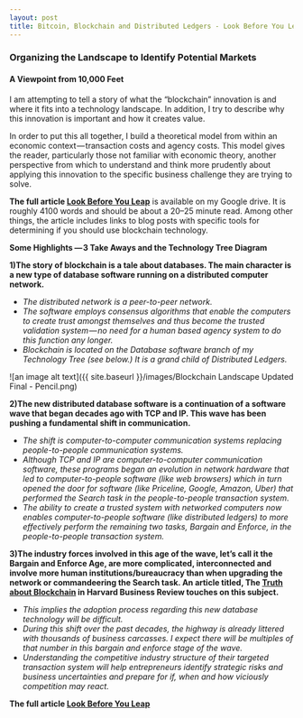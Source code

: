 ```yaml
---
layout: post
title: Bitcoin, Blockchain and Distributed Ledgers - Look Before You Leap
---
```


### Organizing the Landscape to Identify Potential Markets
#### A Viewpoint from 10,000 Feet

I am attempting to tell a story of what the “blockchain” innovation is and where it fits into a technology landscape. In addition, I try to describe why this innovation is important and how it creates value.

In order to put this all together, I build a theoretical model from within an economic context — transaction costs and agency costs. This model gives the reader, particularly those not familiar with economic theory, another perspective from which to understand and think more prudently about applying this innovation to the specific business challenge they are trying to solve.

**The full article [Look Before You Leap](https://docs.google.com/document/d/1nkK6MPQfI8Skf79BAMVctDvO8Pw2HiiFEFVPMp5aCog/edit?usp=sharing)** is available on my Google drive. It is roughly 4100 words and should be about a 20–25 minute read. Among other things, the article includes links to blog posts with specific tools for determining if you should use blockchain technology.


**Some Highlights
— 3 Take Aways and the Technology Tree Diagram**

**1)The story of blockchain is a tale about databases. The main character is a new type of database software running on a distributed computer network.**
  - _The distributed network is a peer-to-peer network._
  - _The software employs consensus algorithms that enable the computers to create trust amongst themselves and thus become the trusted validation system — no need for a human based agency system to do this function any longer._
  - _Blockchain is located on the Database software branch of my Technology Tree (see below.) It is a grand child of Distributed Ledgers._

![an image alt text]({{ site.baseurl }}/images/Blockchain Landscape Updated Final - Pencil.png)

**2)The new distributed database software is a continuation of a software wave that began decades ago with TCP and IP. This wave has been pushing a fundamental shift in communication.**
  - _The shift is computer-to-computer communication systems replacing people-to-people communication systems._
  - _Although TCP and IP are computer-to-computer communication software, these programs began an evolution in network hardware that led to computer-to-people software (like web browsers) which in turn opened the door for software (like Priceline, Google, Amazon, Uber) that performed the Search task in the people-to-people transaction system._
  - _The ability to create a trusted system with networked computers now enables computer-to-people software (like distributed ledgers) to more effectively perform the remaining two tasks, Bargain and Enforce, in the people-to-people transaction system._
  
**3)The industry forces involved in this age of the wave, let’s call it the Bargain and Enforce Age, are more complicated, interconnected and involve more human institutions/bureaucracy than when upgrading the network or commandeering the Search task. An article titled, The [Truth about Blockchain](https://hbr.org/2017/01/the-truth-about-blockchain) in Harvard Business Review touches on this subject.**
  - _This implies the adoption process regarding this new database technology will be difficult._
  - _During this shift over the past decades, the highway is already littered with thousands of business carcasses. I expect there will be multiples of that number in this bargain and enforce stage of the wave._
  - _Understanding the competitive industry structure of their targeted transaction system will help entrepreneurs identify strategic risks and business uncertainties and prepare for if, when and how viciously competition may react._

**The full article [Look Before You Leap](https://docs.google.com/document/d/1nkK6MPQfI8Skf79BAMVctDvO8Pw2HiiFEFVPMp5aCog/edit?usp=sharing)**
